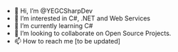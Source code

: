 - 👋 Hi, I’m @YEGCSharpDev
- 👀 I’m interested in C#, .NET and Web Services
- 🌱 I’m currently learning C#
- 💞️ I’m looking to collaborate on Open Source Projects.
- 📫 How to reach me [to be updated]
